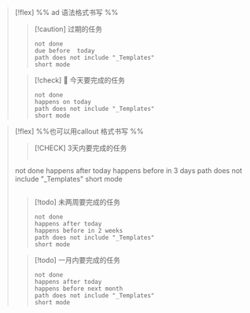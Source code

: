 


> [!flex]
> %% ad 语法格式书写 %%
> > [!caution] 过期的任务
> > 
> > ```tasks
> > not done
> > due before  today
> > path does not include "_Templates"
> > short mode
> > ```
> > 
> 
> > [!check] 📅 今天要完成的任务
> > 
> > ```tasks
> > not done
> > happens on today 
> > path does not include "_Templates"
> > short mode
> > ```

> [!flex]
> %%也可以用callout 格式书写 %%
> > [!CHECK] 3天内要完成的任务
> > ```tasks
> not done 
> happens after today
> happens before in 3 days
> path does not include "_Templates"
> short mode
> >```
> 
> 
> > [!todo] 未两周要完成的任务
> > ```tasks
> > not done 
> > happens after today
> > happens before in 2 weeks
> > path does not include "_Templates"
> > short mode
> > 
> > ```
> 
> > [!todo] 一月内要完成的任务
> > ```tasks
> > not done 
> > happens after today
> > happens before next month 
> > path does not include "_Templates"
> > short mode
> > 
> > ```
> 

